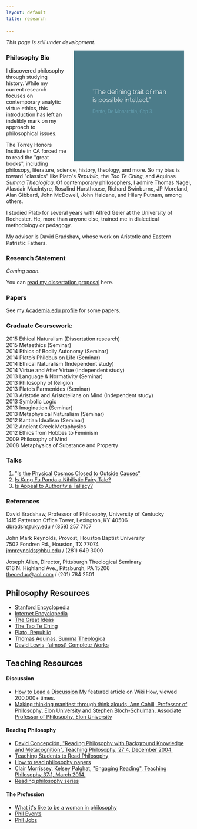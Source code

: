 ```yaml
---
layout: default
title: research

--- 
```


*This page is still under development.*

<img src="/img/possibleintellect.png" alt="dante-intellect" align="right" hspace="20" height="300" width="300">


### Philosophy Bio ###
I discovered philosophy through studying history. While my current research focuses on contemporary analytic virtue ethics, this introduction has left an indelibly mark on my approach to philosophical issues. 

The Torrey Honors Institute in CA forced me to read the "great books", including philosopy, literature, science, history, theology, and more. So my bias is toward "classics" like Plato's *Republic*, the *Tao Te Ching*, and Aquinas *Summa Theologica*. Of contemporary philosophers, I admire Thomas Nagel, Alasdair MacIntyre, Rosalind Hursthouse, Richard Swinburne, JP Moreland, Alan Gibbard, John McDowell, John Haldane, and Hilary Putnam, among others.

I studied Plato for several years with Alfred Geier at the University of Rochester. He, more than anyone else, trained me in dialectical methodology or pedagogy. 

 My advisor is David Bradshaw, whose work on Aristotle and Eastern Patristic Fathers.


### Research Statement ##
*Coming soon.*

You can [read my dissertation proposal](/phd) here.


### Papers ###
See my [Academia.edu profile](https://uky.academia.edu/KeithBuhler) for some papers. 

### Graduate Coursework: 
2015 Ethical Naturalism (Dissertation research)  
2015 Metaethics (Seminar)   
2014 Ethics of Bodily Autonomy (Seminar)  
2014 Plato’s Philebus on Life (Seminar)  
2014 Ethical Naturalism (Independent study)  
2014 Virtue and After Virtue (Independent study)  
2013 Language & Normativity (Seminar)  
2013 Philosophy of Religion  
2013 Plato’s Parmenides (Seminar)  
2013 Aristotle and Aristotelians on Mind (Independent study)  
2013 Symbolic Logic  
2013 Imagination (Seminar)  
2013 Metaphysical Naturalism (Seminar)  
2012 Kantian Idealism (Seminar)  
2012 Ancient Greek Metaphysics  
2012 Ethics from Hobbes to Feminism  
2009 Philosophy of Mind  
2008 Metaphysics of Substance and Property  

### Talks
1. ["Is the Physical Cosmos Closed to Outside Causes"](https://www.youtube.com/watch?v=iocy6CAQ2_k)
2. [Is Kung Fu Panda a Nihilistic Fairy Tale?](https://www.youtube.com/watch?v=5BFtrYs5V64)
3. [Is Appeal to Authority a Fallacy?](https://www.youtube.com/watch?v=-AWvFMnKJlE)


### References
David Bradshaw, Professor of Philosophy, University of Kentucky   
1415 Patterson Office Tower, Lexington, KY 40506   
[dbradsh@uky.edu](emailto:dbradsh@uky.edu) / (859) 257 7107   

John Mark Reynolds, Provost, Houston Baptist University   
7502 Fondren Rd., Houston, TX 77074   
[jmnreynolds@hbu.edu](emailto:jmnreynolds@hbu.edu) / (281) 649 3000 

Joseph Allen, Director, Pittsburgh Theological Seminary   
616 N. Highland Ave., Pittsburgh, PA 15206   
[theoeduc@aol.com](emailto:theoeduc@aol.com) / (201) 784 2501   


## Philosophy Resources ##
* [Stanford Encyclopedia](http://plato.stanford.edu/)
* [Internet Encyclopedia](http://www.iep.utm.edu/)
* [The Great Ideas](http://www.thegreatideas.org/)
* [The Tao Te Ching](http://www.sacred-texts.com/tao/taote.htm)
* [Plato, Republic](http://www.perseus.tufts.edu/hopper/text?doc=Perseus:text:1999.01.0168)
* [Thomas Aquinas, Summa Theologica](http://www.newadvent.org/summa/)
* [David Lewis, (almost) Complete Works](http://www.andrewmbailey.com/dkl/)



## Teaching Resources ##

#### Discussion
* [How to Lead a Discussion](http://www.wikihow.com/Lead-a-Discussion) My featured article on Wiki How, viewed 200,000+ times.
* [Making thinking manifest through think alouds, Ann Cahill, Professor of Philosophy, Elon University and Stephen Bloch-Schulman, Associate Professor of Philosophy, Elon University](http://www.elon.edu/e-web/academics/teaching/tlconference/makingThinking.xhtml)

#### Reading Philosophy
* [David Concepción, "Reading Philosophy with Background Knowledge and Metacognition", Teaching Philosophy, 27:4, December 2004.](http://writing.dawsoncollege.qc.ca/wp-content/uploads/2011/09/Reading-Philosophy-Concepcion-2004.pdf)
* [Teaching Students to Read Philosophy](http://www.pdcnet.org/collection/show?id=teachphil_2004_0027_0004_0351_0368&file_type=pdf)
* [How to read philosophy papers](https://sites.google.com/a/wellesley.edu/pinkguidetophilosophy/how-to-read)
* [Clair Morrissey, Kelsey Palghat, "Engaging Reading", Teaching Philosophy 37:1, March 2014.](http://works.bepress.com/clair_morrissey/4/)
* [Reading philosophy series](http://www.wiley.com/WileyCDA/Section/id-404050.html)

#### The Profession
* [What it's like to be a woman in philosophy](https://beingawomaninphilosophy.wordpress.com/)
* [Phil Events](http://philevents.org/)
* [Phil Jobs](http://philjobs.org/)
 
